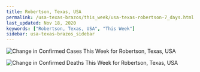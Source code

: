 ```yaml
---
title: Robertson, Texas, USA
permalink: /usa-texas-brazos/this_week/usa-texas-robertson-7_days.html
last_updated: Nov 18, 2020
keywords: ["Robertson, Texas, USA", "This Week"]
sidebar: usa-texas-brazos_sidebar
---
```


![Change in Confirmed Cases This Week for Robertson, Texas, USA](/covid_tracker/images/graphs/usa-texas-robertson-delta_confirmed-7_days_graph.png)

![Change in Confirmed Deaths This Week for Robertson, Texas, USA](/covid_tracker/images/graphs/usa-texas-robertson-delta_deaths-7_days_graph.png)
